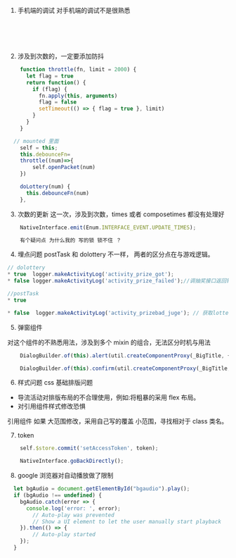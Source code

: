
1. 手机端的调试
  对手机端的调试不是很熟悉

```js






```

2. 涉及到次数的，一定要添加防抖

```js
    function throttle(fn, limit = 2000) {
      let flag = true
      return function() {
        if (flag) {
          fn.apply(this, arguments)
          flag = false
          setTimeout(() => { flag = true }, limit)
        }
      }
    }

  // mounted 里面
    self = this;
    this.debounceFn=
    throttle((num)=>{
        self.openPacket(num)
    })

    doLottery(num) {
      this.debounceFn(num)
    },

```

3. 次数的更新
  这一次，涉及到次数，times 或者 composetimes 都没有处理好
```js
    NativeInterface.emit(Enum.INTERFACE_EVENT.UPDATE_TIMES);

    有个疑问点 为什么我的 写的锁 锁不住 ？

```

4. 埋点问题
postTask 和 dolottery 不一样， 两者的区分点在与游戏逻辑。

```js
// dolottery
* true  logger.makeActivityLog('activity_prize_got');
* false logger.makeActivityLog('activity_prize_failed');//调抽奖接口返回错误、异常埋点

//postTask
* true 

* false  logger.makeActivityLog('activity_prizebad_juge'); // 获取lottery失败次数

```

5. 弹窗组件

 对这个组件的不熟悉用法，涉及到多个 mixin 的组合，无法区分时机与用法

```js
    DialogBuilder.of(this).alert(util.createComponentProxy(_BigTitle, {'title': '恭喜你！'}), util.createComponentProxy(_LotteryResult, {'award': realAward[0]}));

    DialogBuilder.of(this).confirm(util.createComponentProxy(_BigTitle, {title: '合成成功！'}), util.createComponentProxy(_LotteryResult, {'award': award, awardNameColor: '#fcff29', tipsColor: 'rgba(0,0,0,.5)'}));


```

6. 样式问题
  css 基础排版问题

  * 导流活动对排版布局的不合理使用，例如:将粗暴的采用 flex 布局。
  * 对引用组件样式修改恐惧

引用组件 如果 大范围修改，采用自己写的覆盖
小范围，寻找相对于 class 类名。


7. token

```js
    self.$store.commit('setAccessToken', token);
```

```js
    NativeInterface.goBackDirectly();
```

8. google 浏览器对自动播放做了限制

```js
  let bgAudio = document.getElementById("bgaudio").play();
  if (bgAudio !== undefined) {
    bgAudio.catch(error => {
      console.log('error: ', error);
        // Auto-play was prevented
        // Show a UI element to let the user manually start playback
    }).then(() => {
        // Auto-play started
    });
  }
```
